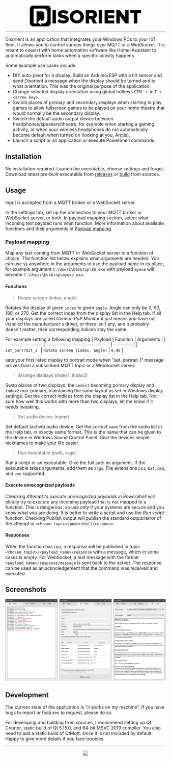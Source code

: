 <p align="center" style="text-align:center"><img src="https://github.com/stuomas/disorient/blob/master/resources/images/disorient.png" width=350></p>

- - - - 

Disorient is an application that integrates your Windows PCs to your IoT fleet. It allows you to control various things over MQTT or a WebSocket. It is meant to coexist with home automation software like Home-Assistant to automatically perform tasks when a specific activity happens.

Some example use cases include

- DIY auto-pivot for a display. Build an Arduino/ESP with a tilt sensor and send Disorient a message when the display should be turned and to what orientation. This was the original purpose of the application.
- Change selected display orientation using global hotkeys `CTRL + ALT + <arrow key>`.
- Switch places of primary and secondary displays when starting to play games to allow fullscreen games to be played on your home theatre that would normally be the secondary display.
- Switch the default audio output device between headphones/speakers/theatre, for example when starting a gaming activity, or when your wireless headphones do not automatically become default when turned on (looking at you, Arctis).
- Launch a script or an application or execute PowerShell commands.

## Installation

No installation required. Launch the executable, choose settings and forget. Download latest pre-built executable from [releases](https://github.com/stuomas/disorient/releases/) or [build](#development) from sources.

## Usage

Input is accepted from a MQTT broker or a WebSocket server. 

In the settings tab, set up the connection to your MQTT broker or WebSocket server, or both. In payload mapping section, select what incoming text payload runs what function. More information about available functions and their arguments in [Payload mapping](#payload-mapping).

### Payload mapping

Map any text coming from MQTT or WebSocket server to a function of choice. The function list below explains what arguments are needed. You can use `$$` anywhere in the arguments to use the payload name in its place, for example argument `C:\Users\Desktop\$$.exe` with payload `myexe` will become `C:\Users\Desktop\myexe.exe`.

#### Functions

> Rotate screen (index, angle)

Rotates the display of given `index` to given `angle`. Angle can only be 0, 90, 180, or 270. Get the correct index from the display list in the Help tab. If all your displays are called *Generic PnP Monitor* it just means you have not installed the manufacturer's driver, or there isn't any, and it probably doesn't matter, their corresponding indices stay the same.

For example setting a following mapping
| Payload            | Function                        | Arguments |
| ------------------ | ------------------------------- | --------- |
| `set_portrait_1 `  | `Rotate screen (index, angle)`  |   `0,90`  |

sets your first listed display to portrait mode when "set_portrait_1" message arrives from a subscribed MQTT topic or a WebSocket server.

> Arrange displays (index1, index2)

Swap places of two displays, the `index1` becoming primary display and `index2` non-primary, maintaining the same layout as set in Windows display settings. Get the correct indices from the display list in the Help tab. Not sure how well this works with more than two displays, let me know if it needs tweaking.

> Set audio device (name)

Set default (active) audio device. Get the correct `name` from the audio list in the Help tab, in exactly same format. This is the name that can be given to the device in Windows Sound Control Panel. Give the devices simple nicknames to make your life easier.

> Run executable (path, args)

Run a script or an executable. Give the full `path` as argument. If the executable takes arguments, add them as `args`. File extensions `ps1`, `bat`, `cmd`, and `exe` supported. 

#### Execute unrecognized payloads

Checking *Attempt to execute unrecognized payloads in PowerShell* will blindly try to execute any incoming payload that is not mapped to a function. This is dangerous, so use only if your systems are secure and you know what you are doing. It is better to write a script and use the *Run script* function. Checking Publish output will publish the standard output/error of the attempt in `<chosen_topic>/powershell/response`.

#### Responses

When the function has run, a response will be published in topic `<chosen_topic>/<payload_name>/response` with a message, which in some cases is empty. For WebSocket, a text message with the format `<payload_name>/response/message` is sent back to the server. The response can be used as an acknoledgement that the command was received and executed.

## Screenshots

<img src="https://github.com/stuomas/disorient/blob/master/resources/images/screenshot.png">

## Development

The current state of the application is "it works on my machine". If you have bugs to report or features to request, please do so.

For developing and building from sources, I recommend setting up Qt Creator, static build of Qt 5.15.0, and 64-bit MSVC 2019 compiler. You also need to add a static build of QtMqtt, since it is not included by default. Happy to give more details if you face troubles.

- - - - 

<p align="center" style="text-align:center"><a href="https://www.buymeacoffee.com/stuomas"><img src="https://cdn.buymeacoffee.com/buttons/default-orange.png" width=170></a></p>

